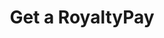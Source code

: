 ---
title: Get a RoyaltyPay
excerpt: Retrieve a RoyaltyPay
api:
  file: story-protocol-api-reference.json
  operationId: get_api-v2-royalties-payments-royaltypayid
deprecated: false
hidden: false
metadata:
  title: ''
  description: ''
  robots: index
next:
  description: ''
---